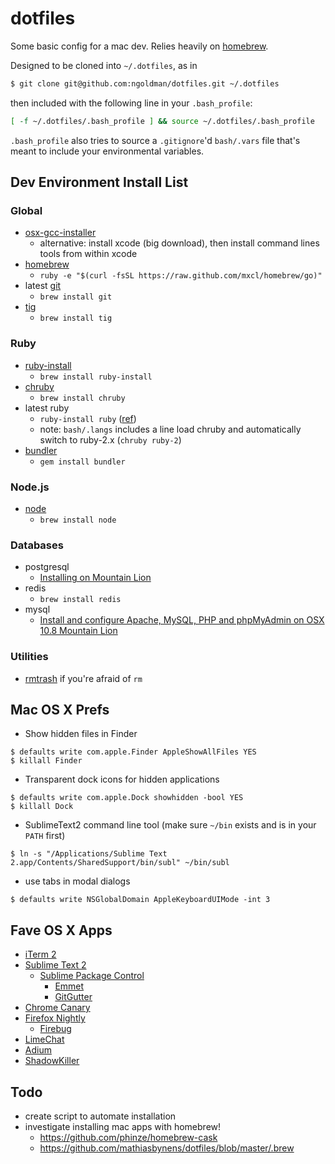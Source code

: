 # dotfiles

Some basic config for a mac dev. Relies heavily on [homebrew](https://github.com/mxcl/homebrew).

Designed to be cloned into `~/.dotfiles`, as in

```sh
$ git clone git@github.com:ngoldman/dotfiles.git ~/.dotfiles
```

then included with the following line in your `.bash_profile`:

```sh
[ -f ~/.dotfiles/.bash_profile ] && source ~/.dotfiles/.bash_profile
```

`.bash_profile` also tries to source a `.gitignore`'d `bash/.vars` file that's meant to include your environmental variables.

## Dev Environment Install List

### Global

* [osx-gcc-installer](https://github.com/kennethreitz/osx-gcc-installer)
  * alternative: install xcode (big download), then install command lines tools from within xcode
* [homebrew](https://github.com/mxcl/homebrew/wiki/installation)
  * `ruby -e "$(curl -fsSL https://raw.github.com/mxcl/homebrew/go)"`
* latest [git](http://git-scm.com)
  * `brew install git`
* [tig](http://jonas.nitro.dk/tig)
  * `brew install tig`

### Ruby

* [ruby-install](https://github.com/postmodern/ruby-install)
  * `brew install ruby-install`
* [chruby](https://github.com/postmodern/chruby)
  * `brew install chruby`
* latest ruby
  * `ruby-install ruby` ([ref](https://github.com/postmodern/ruby-install#synopsis))
  * note: `bash/.langs` includes a line load chruby and automatically switch to ruby-2.x (`chruby ruby-2`)
* [bundler](http://gembundler.com)
  * `gem install bundler`

### Node.js

* [node](http://nodejs.org)
  * `brew install node`

### Databases

* postgresql
  * [Installing on Mountain Lion](https://coderwall.com/p/1mni7w)
* redis
  * `brew install redis`
* mysql
  * [Install and configure Apache, MySQL, PHP and phpMyAdmin on OSX 10.8 Mountain Lion](http://coolestguyplanettech.com/downtown/install-and-configure-apache-mysql-php-and-phpmyadmin-osx-108-mountain-lion)

### Utilities

* [rmtrash](http://www.nightproductions.net/cli.htm) if you're afraid of `rm`


## Mac OS X Prefs

* Show hidden files in Finder

```
$ defaults write com.apple.Finder AppleShowAllFiles YES
$ killall Finder
```

* Transparent dock icons for hidden applications

```
$ defaults write com.apple.Dock showhidden -bool YES
$ killall Dock
```

* SublimeText2 command line tool (make sure `~/bin` exists and is in your `PATH` first)

```
$ ln -s "/Applications/Sublime Text 2.app/Contents/SharedSupport/bin/subl" ~/bin/subl
```

* use tabs in modal dialogs

```
$ defaults write NSGlobalDomain AppleKeyboardUIMode -int 3
  ```

## Fave OS X Apps

* [iTerm 2](http://www.iterm2.com/)
* [Sublime Text 2](http://www.sublimetext.com/2)
  * [Sublime Package Control](http://wbond.net/sublime_packages/package_control)
    * [Emmet](https://github.com/sergeche/emmet-sublime)
    * [GitGutter](https://github.com/jisaacks/GitGutter)
* [Chrome Canary](https://tools.google.com/dlpage/chromesxs/)
* [Firefox Nightly](http://nightly.mozilla.org/)
  * [Firebug](http://getfirebug.com/)
* [LimeChat](http://limechat.net/mac/)
* [Adium](http://adium.im/)
* [ShadowKiller](http://unsanity.com/haxies/shadowkiller/)

## Todo

* create script to automate installation
* investigate installing mac apps with homebrew!
  * https://github.com/phinze/homebrew-cask
  * https://github.com/mathiasbynens/dotfiles/blob/master/.brew
